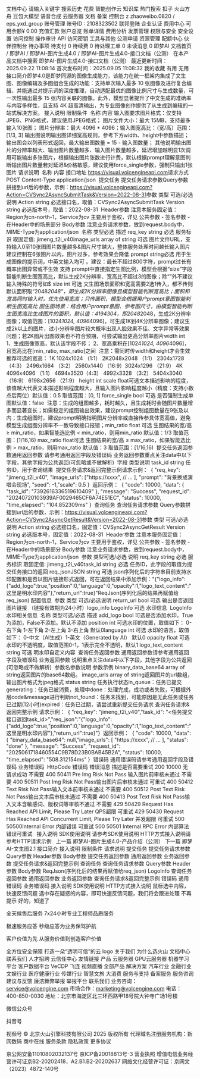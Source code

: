 
文档中心
请输入关键字
搜索历史
花费
智能创作云
知识库
热门搜索
扣子
火山方舟
豆包大模型
语音合成
云服务器
文档
备案
控制台
z
zhaoweibo.0820 / eps_yxd_group
账号管理
账号ID : 2108323502
联邦登陆
企业认证
费用中心
可用余额¥ 0.00
充值汇款
账户总览
账单详情
费用分析
发票管理
权限与安全
安全设置
访问控制
操作审计
API 访问密钥
工具与其他
公测申请
资源管理
配额中心
伙伴控制台
待办事项
待支付
0
待续费
0
待处理工单
0
未读消息
0
即梦AI
文档首页
/
即梦AI
/
即梦AI-图片生成4.0
/
即梦AI-图片生成4.0-接口文档（公测）
在本产品文档中搜索
即梦AI-图片生成4.0-接口文档（公测）
最近更新时间：2025.09.22 11:08:14
首次发布时间：2025.09.05 11:08:32
我的收藏
有用
无用
接口简介​
即梦4.0是即梦同源的图像生成能力，该能力在统一框架内集成了文生图、图像编辑及多图组合生成的功能：支持单次输入最多 10 张图像及进行复合编辑，并能通过对提示词的深度推理，自动适配最优的图像比例尺寸与生成数量，可一次性输出最多 15 张内容关联的图像。此外，模型显著提升了中文生成的准确率与内容多样性，且支持 4K 超高清输出，为专业图像创作提供了从生成到编辑的一站式解决方案。​
​
接入说明​
限制条件​
​
名称​
内容​
输入图要求​
图片格式：仅支持JPEG、PNG格式，建议使用JPEG格式；​
图片文件大小：最大 15MB，支持最多输入10张图；​
图片分辨率：最大 4096 * 4096；​
输入图宽高比：（宽/高）范围：[1/3, 3]​
输出图说明​
输出图详细宽高规则，参考下方width、height中参数描述；​
输出图会以列表形式返回，最大输出图数量 = 15 - 输入图数量；​
其他说明​
输出图片的分辨率越大、输出图片数量越多、输入图片数量越多，延迟增加越明显​
1次调用可能输出多张图片，根据输出图片张数进行计费，默认根据prompt理解意图判断输出图片数量​
若对延迟&价格敏感，建议使用force_single参数，强制只输出1张图片​
​
请求说明​
​
名称​
内容​
接口地址​
https://visual.volcengineapi.com​
请求方式​
POST​
Content-Type​
application/json​
​
提交任务​
提交任务请求参数​
Query参数​
拼接到url后的参数，示例：https://visual.volcengineapi.com?Action=CVSync2AsyncSubmitTask&Version=2022-08-31​
​
参数​
类型​
可选/必选​
说明​
Action​
string​
必选​
接口名，取值：CVSync2AsyncSubmitTask​
Version​
string​
必选​
版本号，取值：2022-08-31​
​
Header参数​
注意​
本服务固定值：Region为cn-north-1，Service为cv​
主要用于鉴权，详见 公共参数 - 签名参数 - 在Header中的场景部分​
Body参数​
注意​
业务请求参数，放到request.body中，MIME-Type为application/json​
​
名称​
类型​
必选​
描述​
req_key​
string​
必选​
服务标识​
取固定值: jimeng_t2i_v40​
image_urls​
array of string​
可选​
图片文件URL，支持输入0至10张图​
图片数量越多&图片尺寸越大，整体服务处理时间越长​
输入图片建议控制在6张图片以内，图片过多，参考效果会降低​
prompt​
string​
必选​
用于生成图像的提示词，中英文输入均可 。建议：​
最长不超过800字符，prompt过长有概率出图异常或不生效​
支持 prompt中直接指定生图比例，模型会根据“size”字段智能判断生图宽高比，默认生成2K分辨率、宽高比不超过3的图像；​
除“”外不建议输入特殊的符号如$​
size​
int​
可选​
文生图场景​
面积和宽高需要2选1传入，都不传则默认面积取“2048*2048”，即生成2K分辨率图像且模型智能判断宽高比；​
面积和宽高同时输入时，优先使用宽高；​
只传面积，模型会根据用户prompt意图智能判断生图宽高比​
图生图场景：​
结合用户prompt意图、参考图尺寸，由模型智能判断生图宽高比​
生成图片的面积，默认值：4194304，即2048*2048，生成2K分辨率图像；​
取值范围：[1024*1024, 4096*4096]，可生成1K到4K分辨率图像；​
建议生成2k以上的图片，过小分辨率图片较大概率出现人脸效果不佳、文字异常等效果问题；若2K图片出图效果也不符合预期，可尝试输出更高分辨率图片​
width​
int​
1、生成图像宽高，默认该字段不传；​
2、宽高乘积在[1024*1024, 4096*4096]，且宽高比在[min_ratio, max_ratio]之间​
​
注意：​
需同时传width和height才会生效​
​
推荐可选的宽高：​
1K​
1024x1024 （1:1）​
2K​
2048x2048 （1:1）​
2304x1728（4:3）​
2496x1664 （3:2）​
2560x1440 （16:9）​
3024x1296 （21:9）​
4K​
4096x4096 （1:1）​
4694x3520（4:3）​
4992x3328 （3:2）​
5404x3040 （16:9）​
6198x2656 （21:9）​
height​
int​
scale​
float​
可选​
文本描述影响的程度，该值越大代表文本描述影响程度越大，且输入图片影响程度越小（精度：支持小数点后两位）​
默认值：0.5​
取值范围：[0, 1]​
force_single​
bool​
可选​
是否强制生成单图​
默认值：false​
​
注意：​
生成的组图越多，耗时越久，且生成耗时会随图片数量增多而显著变长；​
如需稳定的组图输出效果，建议prompt控制组图数量在9张及以内；​
生成组图时，建议prompt明确指明图片分辨率或直接传参具体宽高值，避免模型生成组图分辨率不一致导致接口报错；​
min_ratio​
float​
可选​
生图结果的宽/高 ≥ min_ratio，如果智能选比例 < min_ratio，则用min_ratio​
默认值：1/3​
取值范围：[1/16,16)​
max_ratio​
float​
可选​
生图结果的宽/高 ≤ max_ratio，如果智能选比例 > max_ratio，则用max_ratio​
默认值：3​
取值范围：[1/16,16)​
​
提交任务返回参数​
通用返回参数​
请参考通用返回字段及错误码​
业务返回参数​
重点关注data中以下字段，其他字段为公共返回(可忽略或不做解析)​
​
字段​
类型​
说明​
task_id​
string​
任务ID，用于查询结果​
​
提交任务请求&返回完整示例​
请求示例：​
​
{​
    "req_key": "jimeng_t2i_v40",​
    "image_urls": [​
        "https://xxxx",​
        // ...​
    ],​
    "prompt": "背景换成演唱会现场",​
    "seed": -1,​
    "scale": 0.5​
}​
​
返回示例：​
​
{​
    "code": 10000,​
    "data": {​
        "task_id": "7392616336519610409"​
    },​
    "message": "Success",​
    "request_id": "20240720103939AF0029465CF6A74E51EC",​
    "status": 10000,​
    "time_elapsed": "104.852309ms"​
}​
​
查询任务​
查询任务请求参数​
Query参数​
拼接到url后的参数，示例：https://visual.volcengineapi.com?Action=CVSync2AsyncGetResult&Version=2022-08-31​
​
参数​
类型​
可选/必选​
说明​
Action​
string​
必选​
接口名，固定值：CVSync2AsyncGetResult​
Version​
string​
必选​
版本号，固定值：2022-08-31​
​
Header参数​
注意​
本服务固定值：Region为cn-north-1，Service为cv​
主要用于鉴权，详见 公共参数 - 签名参数 - 在Header中的场景部分​
Body参数​
注意​
业务请求参数，放到request.body中，MIME-Type为application/json​
​
参数​
类型​
可选/必选​
说明​
req_key​
string​
必选​
服务标识​
取固定值: jimeng_t2i_v40​
task_id​
string​
必选​
任务ID，此字段的取值为提交任务接口的返回​
req_json​
JSON string​
可选​
json序列化后的字符串​
目前支持水印配置和是否以图片链接形式返回，可在返回结果中添加​
示例："{\"logo_info\":{\"add_logo\":true,\"position\":0,\"language\":0,\"opacity\":1,\"logo_text_content\":\"这里是明水印内容\"},\"return_url\":true}"​
​
ReqJson(序列化后的结果再赋值给req_json)​
配置信息​
​
参数​
类型​
可选/必选​
说明​
return_url​
bool​
可选​
输出是否返回图片链接 （链接有效期为24小时）​
logo_info​
LogoInfo​
可选​
水印信息​
​
LogoInfo​
水印相关信息​
​
名称​
类型​
可选/必选​
描述​
add_logo​
bool​
可选​
是否添加水印。True为添加，False不添加。默认不添加​
position​
int​
可选​
水印的位置，取值如下：​
0-右下角​
1-左下角​
2-左上角​
3-右上角​
默认0​
language​
int​
可选​
水印的语言，取值如下：​
0-中文（AI生成）​
1-英文（Generated by AI）​
默认0​
opacity​
float​
可选​
水印的不透明度，取值范围0-1，1表示完全不透明，默认1​
logo_text_content​
string​
可选​
明水印自定义内容​
​
查询任务返回参数​
通用返回参数​
请参考通用返回字段及错误码​
业务返回参数​
说明​
重点关注data中以下字段，其他字段为公共返回(可忽略或不做解析)​
​
参数名​
参数说明​
参数示例​
binary_data_base64​
array of string​
返回图片的base64数组。​
image_urls​
array of string​
返回图片的url数组，输出图片格式为jpeg格式​
status​
string​
任务执行状态​
in_queue：任务已提交​
generating：任务已被消费，处理中​
done：处理完成，成功或者失败，可根据外层code&message进行判断​
not_found：任务未找到，可能原因是无此任务或任务已过期(12小时)​
expired：任务已过期，请尝试重新提交任务请求​
​
查询任务请求&返回完整示例​
请求示例：​
​
{​
    "req_key": "jimeng_t2i_v40",​
    "task_id": "<任务提交接口返回task_id>",​
    "req_json":"{\"logo_info\":{\"add_logo\":true,\"position\":0,\"language\":0,\"opacity\":1,\"logo_text_content\":\"这里是明水印内容\"},\"return_url\":true}"​
}​
​
返回示例：​
​
{​
    "code": 10000,​
    "data": {​
        "binary_data_base64": null,​
        "image_urls": [​
            "https://xxxx",​
            // ...​
        ],​
        "status": "done"​
    },​
    "message": "Success",​
    "request_id": "2025061718460554C9B78D23B0BAB45B2A",​
    "status": 10000,​
    "time_elapsed": "508.312154ms"​
}​
​
错误码​
通用错误码​
请参考通用返回字段及错误码​
业务错误码​
​
HttpCode​
错误码​
错误消息​
描述​
是否需要重试​
200​
10000​
无​
请求成功​
不需要​
400​
50411​
Pre Img Risk Not Pass​
输入图片前审核未通过​
不需要​
400​
50511​
Post Img Risk Not Pass​
输出图片后审核未通过​
可重试​
400​
50412​
Text Risk Not Pass​
输入文本前审核未通过​
不需要​
400​
50512​
Post Text Risk Not Pass​
输出文本后审核未通过​
不需要​
400​
50413​
Post Text Risk Not Pass​
输入文本含敏感词、版权词等审核不通过​
不需要​
429​
50429​
Request Has Reached API Limit, Please Try Later​
QPS超限​
可重试​
429​
50430​
Request Has Reached API Concurrent Limit, Please Try Later​
并发超限​
可重试​
500​
50500​
Internal Error​
内部错误​
可重试​
500​
50501​
Internal RPC Error​
内部算法错误​
可重试​
​
​
接入说明​
SDK使用说明​
请参考SDK使用说明​
HTTP方式接入说明​
请参考HTTP请求示例​
​
​
上一篇
即梦AI-图片生成4.0-产品介绍（公测）
下一篇
即梦AI-文生图2.1
接口简介
接入说明
限制条件
请求说明
提交任务
提交任务请求参数
Query参数
Header参数
Body参数
提交任务返回参数
通用返回参数
业务返回参数
提交任务请求&返回完整示例
查询任务
查询任务请求参数
Query参数
Header参数
Body参数
ReqJson(序列化后的结果再赋值给req_json)
LogoInfo
查询任务返回参数
通用返回参数
业务返回参数
查询任务请求&返回完整示例
错误码
通用错误码
业务错误码
接入说明
SDK使用说明
HTTP方式接入说明
鼠标选中内容，快速反馈问题
选中存在疑惑的内容，即可快速反馈问题，我们将会跟进处理
不再提示
好的，知道了

全天候售后服务
7x24小时专业工程师品质服务

极速服务应答
秒级应答为业务保驾护航

客户价值为先
从服务价值到创造客户价值

全方位安全保障
打造一朵“透明可信”的云
logo
关于我们
为什么选火山
文档中心
联系我们
人才招聘
云信任中心
友情链接
产品
云服务器
GPU云服务器
机器学习平台
客户数据平台 VeCDP
飞连
视频直播
全部产品
解决方案
汽车行业
金融行业
文娱行业
医疗健康行业
传媒行业
智慧文旅
大消费
服务与支持
备案服务
服务咨询
建议与反馈
廉洁舞弊举报
举报平台
联系我们
业务咨询：service@volcengine.com
市场合作：marketing@volcengine.com
电话：400-850-0030
地址：北京市海淀区北三环西路甲18号院大钟寺广场1号楼

微信公众号

抖音号

视频号
© 北京火山引擎科技有限公司 2025 版权所有
代理域名注册服务机构：新网数码 商中在线
服务条款
隐私政策
更多协议

京公网安备11010802032137号
京ICP备20018813号-3
营业执照
增值电信业务经营许可证京B2-20202418，A2.B1.B2-20202637
网络文化经营许可证：京网文（2023）4872-140号
